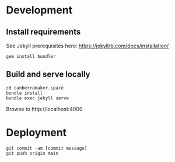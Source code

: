 # Development

## Install requirements
See Jekyll prerequisites here: https://jekyllrb.com/docs/installation/

    gem install bundler
    
## Build and serve locally
    cd canberramaker.space
    bundle install
    bundle exec jekyll serve
    
Browse to http://localhost:4000
    
# Deployment
    git commit -am [commit message]
    git push origin main
